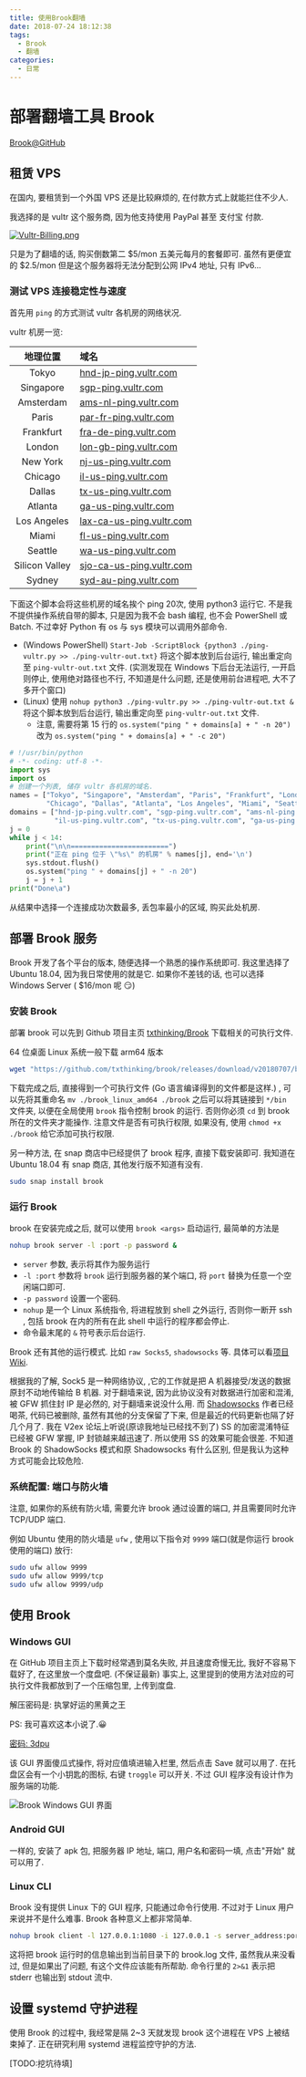 ```yaml
---
title: 使用Brook翻墙
date: 2018-07-24 18:12:38
tags:
  - Brook
  - 翻墙
categories:
  - 日常
---
```

# 部署翻墙工具 Brook

[Brook@GitHub](https://github.com/txthinking/brook)

## 租赁 VPS

在国内, 要租赁到一个外国 VPS 还是比较麻烦的, 在付款方式上就能拦住不少人.

我选择的是 vultr 这个服务商, 因为他支持使用 PayPal 甚至 支付宝 付款.

[![Vultr-Billing.png](https://i.loli.net/2018/07/24/5b56e6795aa58.png)](https://i.loli.net/2018/07/24/5b56e6795aa58.png)

只是为了翻墙的话, 购买倒数第二 \$5/mon 五美元每月的套餐即可. 虽然有更便宜的 \$2.5/mon 但是这个服务器将无法分配到公网 IPv4 地址, 只有 IPv6...

### 测试 VPS 连接稳定性与速度

首先用 `ping` 的方式测试 vultr 各机房的网络状况.

vultr 机房一览:

|地理位置|域名|
|:--:|:--|
|Tokyo|[hnd-jp-ping.vultr.com](hnd-jp-ping.vultr.com)|
|Singapore|[sgp-ping.vultr.com](sgp-ping.vultr.com)|
|Amsterdam|[ams-nl-ping.vultr.com](ams-nl-ping.vultr.com)|
|Paris|[par-fr-ping.vultr.com](par-fr-ping.vultr.com)|
|Frankfurt|[fra-de-ping.vultr.com](fra-de-ping.vultr.com)|
|London|[lon-gb-ping.vultr.com](lon-gb-ping.vultr.com)|
|New York|[nj-us-ping.vultr.com](nj-us-ping.vultr.com)|
|Chicago|[il-us-ping.vultr.com](il-us-ping.vultr.com)|
|Dallas|[tx-us-ping.vultr.com](tx-us-ping.vultr.com)|
|Atlanta|[ga-us-ping.vultr.com](ga-us-ping.vultr.com)|
|Los Angeles|[lax-ca-us-ping.vultr.com](lax-ca-us-ping.vultr.com)|
|Miami|[fl-us-ping.vultr.com](fl-us-ping.vultr.com)|
|Seattle|[wa-us-ping.vultr.com](wa-us-ping.vultr.com)|
|Silicon Valley|[sjo-ca-us-ping.vultr.com](sjo-ca-us-ping.vultr.com)|
|Sydney|[syd-au-ping.vultr.com](syd-au-ping.vultr.com)|

下面这个脚本会将这些机房的域名挨个 ping 20次, 使用 python3 运行它. 不是我不提供操作系统自带的脚本, 只是因为我不会 bash 编程, 也不会 PowerShell 或 Batch. 不过幸好 Python 有 os 与 sys 模块可以调用外部命令.

- (Windows PowerShell) `Start-Job -ScriptBlock {python3 ./ping-vultr.py >> ./ping-vultr-out.txt}` 将这个脚本放到后台运行, 输出重定向至 `ping-vultr-out.txt` 文件. (实测发现在 Windows 下后台无法运行, 一开启则停止, 使用绝对路径也不行, 不知道是什么问题, 还是使用前台进程吧, 大不了多开个窗口) 
- (Linux) 使用 `nohup python3 ./ping-vultr.py >> ./ping-vultr-out.txt &` 将这个脚本放到后台运行, 输出重定向至 `ping-vultr-out.txt` 文件.
	- 注意, 需要将第 15 行的 `os.system("ping " + domains[a] + " -n 20")` 改为 `os.system("ping " + domains[a] + " -c 20")`

```py
# !/usr/bin/python
# -*- coding: utf-8 -*-
import sys
import os
# 创建一个列表, 储存 vultr 各机房的域名.
names = ["Tokyo", "Singapore", "Amsterdam", "Paris", "Frankfurt", "London", "New York",
         "Chicago", "Dallas", "Atlanta", "Los Angeles", "Miami", "Seattle", "Silicon Valley", "Sydney", ]
domains = ["hnd-jp-ping.vultr.com", "sgp-ping.vultr.com", "ams-nl-ping.vultr.com", "par-fr-ping.vultr.com", "fra-de-ping.vultr.com", "lon-gb-ping.vultr.com", "nj-us-ping.vultr.com",
           "il-us-ping.vultr.com", "tx-us-ping.vultr.com", "ga-us-ping.vultr.com", "lax-ca-us-ping.vultr.com", "fl-us-ping.vultr.com", "wa-us-ping.vultr.com", "sjo-ca-us-ping.vultr.com", "syd-au-ping.vultr.com"]
j = 0
while j < 14:
    print("\n\n========================")
    print("正在 ping 位于 \"%s\" 的机房" % names[j], end='\n')
    sys.stdout.flush()
    os.system("ping " + domains[j] + " -n 20")
    j = j + 1
print("Done\a")
```

从结果中选择一个连接成功次数最多, 丢包率最小的区域, 购买此处机房.

## 部署 Brook 服务

Brook 开发了各个平台的版本, 随便选择一个熟悉的操作系统即可. 我这里选择了 Ubuntu 18.04, 因为我日常使用的就是它. 如果你不差钱的话, 也可以选择 Windows Server ( $16/mon 呢 😏)

### 安装 Brook

部署 brook 可以先到 Github 项目主页 [txthinking/Brook](https://github.com/txthinking/brook) 下载相关的可执行文件.

64 位桌面 Linux 系统一般下载 arm64 版本

```sh
wget "https://github.com/txthinking/brook/releases/download/v20180707/brook_linux_arm64"
```

下载完成之后, 直接得到一个可执行文件 (Go 语言编译得到的文件都是这样.) , 可以先将其重命名 `mv ./brook_linux_amd64 ./brook`
之后可以将其链接到 `*/bin` 文件夹, 以便在全局使用 `brook` 指令控制 brook 的运行. 否则你必须 `cd` 到 brook 所在的文件夹才能操作.
注意文件是否有可执行权限, 如果没有, 使用 `chmod +x ./brook` 给它添加可执行权限.

另一种方法, 在 snap 商店中已经提供了 brook 程序, 直接下载安装即可. 我知道在 Ubuntu 18.04 有 snap 商店, 其他发行版不知道有没有.

```sh
sudo snap install brook
```

### 运行 Brook

brook 在安装完成之后, 就可以使用 `brook <args>` 启动运行, 最简单的方法是

```sh
nohup brook server -l :port -p password &
```

- `server` 参数, 表示将其作为服务运行
- `-l :port` 参数将 `brook` 运行到服务器的某个端口, 将 `port` 替换为任意一个空闲端口即可.
- `-p password` 设置一个密码.
- `nohup` 是一个 Linux 系统指令, 将进程放到 shell 之外运行, 否则你一断开 ssh , 包括 brook 在内的所有在此 shell 中运行的程序都会停止.
- 命令最末尾的 `&` 符号表示后台运行.

Brook 还有其他的运行模式. 比如 `raw Socks5`, `shadowsocks` 等. 具体可以看[项目Wiki](https://github.com/txthinking/brook/wiki).

根据我的了解, Sock5 是一种网络协议, ,它的工作就是把 A 机器接受/发送的数据原封不动地传输给 B 机器. 对于翻墙来说, 因为此协议没有对数据进行加密和混淆, 被 GFW 抓住封 IP 是必然的, 对于翻墙来说没什么用. 而 [Shadowsocks](https://github.com/shadowsocks/shadowsocks) 作者已经喝茶, 代码已被删除, 虽然有其他的分支保留了下来, 但是最近的代码更新也隔了好几个月了. 我在 V2ex 论坛上听说(原谅我地址已经找不到了) SS 的加密混淆特征已经被 GFW 掌握, IP 封锁越来越迅速了. 所以使用 SS 的效果可能会很差. 不知道 Brook 的 ShadowSocks 模式和原 Shadowsocks 有什么区别, 但是我认为这种方式可能会比较危险.

### 系统配置: 端口与防火墙

注意, 如果你的系统有防火墙, 需要允许 brook 通过设置的端口, 并且需要同时允许 TCP/UDP 端口.

例如 Ubuntu 使用的防火墙是 `ufw` , 使用以下指令对 `9999` 端口(就是你运行 brook 使用的端口) 放行:

```sh
sudo ufw allow 9999
sudo ufw allow 9999/tcp
sudo ufw allow 9999/udp
```

## 使用 Brook

### Windows GUI

在 GitHub 项目主页上下载时经常遇到莫名失败, 并且速度奇慢无比, 我好不容易下载好了, 在这里放一个度盘吧. (不保证最新) 事实上, 这里提到的使用方法对应的可执行文件我都放到了一个压缩包里, 上传到度盘.

解压密码是: 执掌好运的黑黄之王

PS: 我可喜欢这本小说了.😀

[密码: 3dpu](https://pan.baidu.com/s/1iXs5S_2i5m2_IZQT_0R66A)

该 GUI 界面傻瓜式操作, 将对应值填进输入栏里, 然后点击 Save 就可以用了. 在托盘区会有一个小钥匙的图标, 右键 `troggle` 可以开关. 不过 GUI 程序没有设计作为服务端的功能.

![Brook Windows GUI 界面](https://i.loli.net/2018/07/13/5b48411dba980.png)

### Android GUI

一样的, 安装了 apk 包, 把服务器 IP 地址, 端口, 用户名和密码一填, 点击"开始" 就可以用了. 

### Linux CLI

Brook 没有提供 Linux 下的 GUI 程序, 只能通过命令行使用. 不过对于 Linux 用户来说并不是什么难事. Brook 各种意义上都非常简单.

```sh
nohup brook client -l 127.0.0.1:1080 -i 127.0.0.1 -s server_address:port -p password >> ./brook.log 2>&1 &
```

这将把 brook 运行时的信息输出到当前目录下的 brook.log 文件, 虽然我从来没看过, 但是如果出了问题, 有这个文件应该能有所帮助. 命令行里的 `2>&1` 表示把 stderr 也输出到 stdout 流中.

## 设置 systemd 守护进程

使用 Brook 的过程中, 我经常是隔 2~3 天就发现 brook 这个进程在 VPS 上被结束掉了. 正在研究利用 systemd 进程监控守护的方法.

[TODO:挖坑待填]